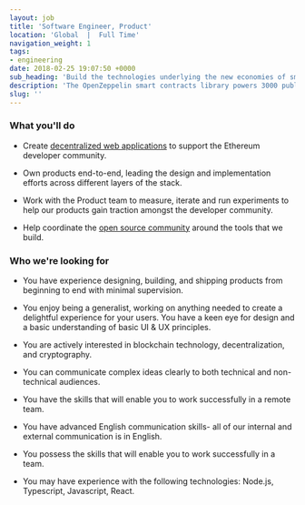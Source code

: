 ```yaml
---
layout: job
title: 'Software Engineer, Product'
location: 'Global  |  Full Time'
navigation_weight: 1
tags:
- engineering
date: 2018-02-25 19:07:50 +0000
sub_heading: 'Build the technologies underlying the new economies of smart contracts.'
description: 'The OpenZeppelin smart contracts library powers 3000 public projects and has over 6500 Github stars, while the ZeppelinOS development toolset is leading the way in upgradeability and secure code reuse.'
slug: ''
---
```


<div class="requirements container margin-auto">
  <h3 class="left-aligned job-title">What you'll do</h3>
  <ul>
    <li>
      <p class="small left-aligned">
        Create <a href="https://ethernaut.zeppelin.solutions/">decentralized web applications</a> to support the Ethereum developer             community.</p>
    </li>
    <li>
      <p class="small left-aligned">Own products end-to-end, leading the design and implementation efforts across different layers of the stack.</p>
    </li>
    <li>
      <p class="small left-aligned">Work with the Product team to measure, iterate and run experiments to help our products gain traction amongst the developer community.</p>
    </li>
    <li>
      <p class="small left-aligned">Help coordinate the <a href="https://forum.zeppelin.solutions/">open source community</a> around the tools that we build.</p>
    </li>
  </ul>
</div>
<div class="requirements container margin-auto">
  <h3 class="left-aligned job-title">Who we're looking for</h3>
  <ul>
    <li>
      <p class="small left-aligned">You have experience designing, building, and shipping products from beginning to end with minimal supervision.</p>
    </li>
    <li>
      <p class="small left-aligned">You enjoy being a generalist, working on anything needed to create a delightful experience for your users. You have a keen eye for design and a basic understanding of basic UI & UX principles.</p>
    </li>
    <li>
      <p class="small left-aligned">You are actively interested in blockchain technology, decentralization, and cryptography.</p>
    </li>
    <li>
      <p class="small left-aligned">You can communicate complex ideas clearly to both technical and non-technical audiences.</p>
    </li>
    <li>
      <p class="small left-aligned">You have the skills that will enable you to work successfully in a remote team.</p>
    </li>
    <li>
      <p class="small left-aligned">You have advanced English communication skills- all of our internal and external communication is in English.</p>
    </li>
    <li>
      <p class="small left-aligned">You possess the skills that will enable you to work successfully in a team.</p>
    </li>
    <li>
      <p class="small left-aligned">You may have experience with the following technologies: Node.js, Typescript, Javascript, React.</p>
    </li>
  </ul>
</div>
